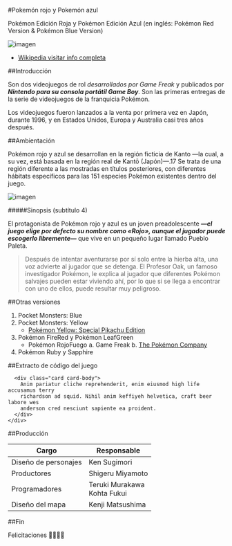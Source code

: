 #Pokemón rojo y Pokemón azul

Pokémon Edición Roja y Pokémon Edición Azul (en inglés: Pokémon Red Version & Pokémon Blue Version)

![imagen](https://camo.githubusercontent.com/b1c4757f226105c99b3b75eb988f4cfe470dc7eea206056c3a3bac77a8da75c5/68747470733a2f2f75706c6f61642e77696b696d656469612e6f72672f77696b6970656469612f636f6d6d6f6e732f7468756d622f392f39382f496e7465726e6174696f6e616c5f506f6b2543332541396d6f6e5f6c6f676f2e7376672f34393070782d496e7465726e6174696f6e616c5f506f6b2543332541396d6f6e5f6c6f676f2e7376672e706e67)

* [Wikipedia visitar info completa](https://es.wikipedia.org/wiki/Wikipedia:Portada)

##Introducción

Son dos videojuegos de rol _desarrollados por Game Freak_ y publicados por **_Nintendo para su consola portátil Game Boy_**. Son las primeras entregas de la serie de videojuegos de la franquicia Pokémon.

Los videojuegos fueron lanzados a la venta por primera vez en Japón, durante 1996, y en Estados Unidos, Europa y Australia casi tres años después.

##Ambientación

Pokémon rojo y azul se desarrollan en la región ficticia de Kanto —la cual, a su vez, está basada en la región real de Kantō (Japón)—.17​ Se trata de una región diferente a las mostradas en títulos posteriores, con diferentes hábitats específicos para las 151 especies Pokémon existentes dentro del juego.

![imagen](https://camo.githubusercontent.com/9cede76a8ceaf223b08e1efbebc3e1c0f6e3101e6b45110e5ff321691c82225a/68747470733a2f2f75706c6f61642e77696b696d656469612e6f72672f77696b6970656469612f636f6d6d6f6e732f7468756d622f622f62352f4a6170616e5f4b616e746f5f526567696f6e5f6c617267652e706e672f34303070782d4a6170616e5f4b616e746f5f526567696f6e5f6c617267652e706e67)

#####Sinopsis (subtítulo 4)

El protagonista de Pokémon rojo y azul es un joven preadolescente **_—el juego elige por defecto su nombre como «Rojo», aunque el jugador puede escogerlo libremente—_** que vive en un pequeño lugar llamado Pueblo Paleta.

> Después de intentar aventurarse por sí solo entre la hierba alta, una voz advierte al jugador que se detenga. El Profesor Oak, un famoso investigador Pokémon, le explica al jugador que diferentes Pokémon salvajes pueden estar viviendo ahí, por lo que si se llega a encontrar con uno de ellos, puede resultar muy peligroso.

##Otras versiones

1. Pocket Monsters: Blue
2. Pocket Monsters: Yellow
    * [Pokémon Yellow: Special Pikachu Edition](https://es.wikipedia.org/wiki/Pok%C3%A9mon_amarillo)
3. Pokémon FireRed y Pokémon LeafGreen
     * Pokémon RojoFuego
         a. Game Freak
         b. [The Pokémon Company](https://es.wikipedia.org/wiki/The_Pok%C3%A9mon_Company)
4. Pokémon Ruby y Sapphire

##Extracto de código del juego

```<div class="collapse" id="collapseExample">
  <div class="card card-body">
    Anim pariatur cliche reprehenderit, enim eiusmod high life accusamus terry
    richardson ad squid. Nihil anim keffiyeh helvetica, craft beer labore wes
    anderson cred nesciunt sapiente ea proident.
  </div>
</div>
```
##Producción

 Cargo | Responsable
------------ | -------------
Diseño de personajes | Ken Sugimori
Productores | Shigeru Miyamoto
Programadores | Teruki Murakawa <br> Kohta Fukui
Diseño del mapa	 | Kenji Matsushima

##Fin

Felicitaciones 🎉🎉🎉🎉